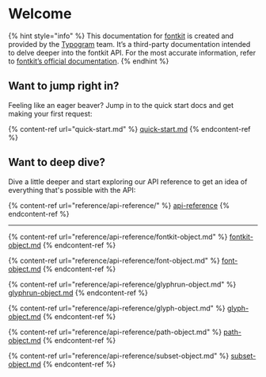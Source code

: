 # Welcome

{% hint style="info" %}
This documentation for [fontkit](https://github.com/foliojs/fontkit) is created and provided by the [Typogram](https://typogram.co/) team. It’s a third-party documentation intended to delve deeper into the fontkit API. For the most accurate information, refer to [fontkit’s official documentation](https://github.com/foliojs/fontkit#readme).
{% endhint %}

## Want to jump right in?

Feeling like an eager beaver? Jump in to the quick start docs and get making your first request:

{% content-ref url="quick-start.md" %}
[quick-start.md](quick-start.md)
{% endcontent-ref %}

## Want to deep dive?

Dive a little deeper and start exploring our API reference to get an idea of everything that's possible with the API:

{% content-ref url="reference/api-reference/" %}
[api-reference](reference/api-reference/)
{% endcontent-ref %}

***

{% content-ref url="reference/api-reference/fontkit-object.md" %}
[fontkit-object.md](reference/api-reference/fontkit-object.md)
{% endcontent-ref %}

{% content-ref url="reference/api-reference/font-object.md" %}
[font-object.md](reference/api-reference/font-object.md)
{% endcontent-ref %}

{% content-ref url="reference/api-reference/glyphrun-object.md" %}
[glyphrun-object.md](reference/api-reference/glyphrun-object.md)
{% endcontent-ref %}

{% content-ref url="reference/api-reference/glyph-object.md" %}
[glyph-object.md](reference/api-reference/glyph-object.md)
{% endcontent-ref %}

{% content-ref url="reference/api-reference/path-object.md" %}
[path-object.md](reference/api-reference/path-object.md)
{% endcontent-ref %}

{% content-ref url="reference/api-reference/subset-object.md" %}
[subset-object.md](reference/api-reference/subset-object.md)
{% endcontent-ref %}
